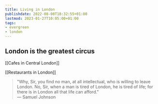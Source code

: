 ```yaml
---
title: Living in London
publishdate: 2022-08-08T18:32:55+01:00
lastmod: 2023-01-27T10:05:00+01:00
tags: 
- evergreen
- london
---
```








## London is the greatest circus



[[Cafes in Central London]]



[[Restaurants in London]]



> "Why, Sir, you find no man, at all intellectual, who is willing to leave London. No, Sir, when a man is tired of London, he is tired of life; for there is in London all that life can afford."  
> — Samuel Johnson


